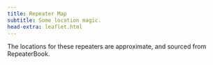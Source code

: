 ```yaml
---
title: Repeater Map
subtitle: Some location magic.
head-extra: leaflet.html
---
```


The locations for these repeaters are approximate, and sourced from RepeaterBook.

<div id="map" style="height: 730px; border-radius: 500px;"></div>

<script>
var map = L.map('map').setView([47.67, -122.4], 8);

L.tileLayer('https://tile.openstreetmap.org/{z}/{x}/{y}.png', {
    maxZoom: 19,
    attribution: '&copy; <a href="http://www.openstreetmap.org/copyright">OpenStreetMap</a>'
}).addTo(map);

L.marker([47.6171693850, -122.3181346817]).bindPopup('WW7PSR 146.960<br>WW7PSR 52.870<br>WW7PSR 440.775<br>W7ACS 442.300<br>W7ACS 444.550<br>W7ACS 442.875<br>').addTo(map);
L.marker([47.7622489900, -122.3494988000]).bindPopup('W7AUX 442.825<br>W7AUX 440.300<br>W7AUX 224.020<br>').addTo(map);
L.marker([47.4508018500, -122.2870025600]).bindPopup('NC7G 146.660<br>WA7ST 443.100<br>').addTo(map);
L.marker([48.0583000200, -122.6880035400]).bindPopup('AA7MI 440.725<br>').addTo(map);
L.marker([47.8566093400, -122.2836761500]).bindPopup('W7FLY 443.925<br>').addTo(map);
L.marker([47.6748100000, -122.0534360000]).bindPopup('W7DX 147.000<br>').addTo(map);
L.marker([47.6557998700, -122.5479965200]).bindPopup('W7NPC 53.430<br>W7NPC 444.475<br>W7NPC 444.5625<br>W7NPC 1290.500<br>').addTo(map);
L.marker([47.7724990800, -122.9300003100]).bindPopup('K7DK 440.950<br>').addTo(map);
L.marker([47.6884994500, -122.1559982300]).bindPopup('K7LWH 145.490<br>').addTo(map);
L.marker([47.5486984300, -122.7860031100]).bindPopup('K7PP 441.200<br>').addTo(map);
L.marker([47.5171508800, -122.0399971000]).bindPopup('N9VW 53.830<br>N7KGJ 444.525<br>').addTo(map);
L.marker([47.6321506500, -122.3549995450]).bindPopup('WW7SEA 444.700<br>WW7SEA 444.425<br>').addTo(map);
L.marker([47.5038986200, -121.9759979200]).bindPopup('K7NWS 145.330<br>K7NWS 224.340<br>K7NWS 442.075<br>').addTo(map);
L.marker([47.4883435700, -121.9467813000]).bindPopup('K7LED 146.820<br>K7LED 224.120<br>WW7STR 146.875<br>WW7STR 443.050<br>').addTo(map);
L.marker([46.8431010000, -122.3149560000]).bindPopup('W7EAT 146.700<br>W7EAT 442.725<br>').addTo(map);
L.marker([47.0531560000, -122.2948250000]).bindPopup('W7EAT 224.180<br>').addTo(map);
L.marker([47.2528991700, -122.4440002400]).bindPopup('W7DK 147.280<br>W7DK 440.625<br>').addTo(map);
L.marker([47.2787017800, -122.5120010400]).bindPopup('W7DK 145.210<br>').addTo(map);
L.marker([46.8429336533, -122.7643330900]).bindPopup('W7DK 147.380<br>NT7H 224.460<br>NT7H 441.400<br>').addTo(map);
L.marker([47.1998996700, -121.7554969750]).bindPopup('W7AAO 145.370<br>W7SIX 53.870<br>').addTo(map);
L.marker([47.5441978925, -122.1038913275]).bindPopup('WW7STR 224.440<br>WW7STR 927.2125<br>W7RNK 147.995<br>KE7GFZ 441.825<br>').addTo(map);
L.marker([47.6510101000, -122.3893988000]).bindPopup('W7ACS 443.475<br>').addTo(map);
L.marker([47.6901190000, -122.3177855000]).bindPopup('W7ACS 443.650<br>').addTo(map);
L.marker([47.7719300000, -122.2810100000]).bindPopup('W7ACS 440.600<br>').addTo(map);
L.marker([47.5209999100, -122.3430023200]).bindPopup('W7ACS 443.200<br>W7AW 440.975<br>').addTo(map);
L.marker([48.1170005800, -122.7600021400]).bindPopup('W7JCR 145.150<br>').addTo(map);
L.marker([47.3768501300, -122.0529975900]).bindPopup('KF7NPL 147.260<br>KF7NPL 442.675<br>').addTo(map);
L.marker([46.9730987500, -123.1350021400]).bindPopup('K7CPR 145.470<br>W7SIX 53.570<br>W7SIX 927.300<br>').addTo(map);
L.marker([46.4880981400, -123.2149963400]).bindPopup('K7PG 147.060<br>').addTo(map);
L.marker([46.6619987500, -122.9639968900]).bindPopup('K7PG 145.430<br>').addTo(map);
L.marker([47.8089300000, -122.4928300000]).bindPopup('NW7DR 147.4625<br>').addTo(map);
L.marker([47.8439760000, -122.5427530000]).bindPopup('NW7DR 444.725<br>').addTo(map);
L.marker([47.2032012900, -122.2399978600]).bindPopup('W7PSE 443.625<br>').addTo(map);
L.marker([47.0329494500, -122.8990020750]).bindPopup('W7PSE 145.150<br>NT7H 147.360<br>').addTo(map);
L.marker([47.2792420000, -121.3487440000]).bindPopup('W7PSE 442.725<br>').addTo(map);
L.marker([47.2211990400, -121.8509979200]).bindPopup('N7OEP 53.330<br>N7OEP 440.075<br>').addTo(map);
L.marker([47.5404067300, -122.3781346750]).bindPopup('W7AW 145.130<br>W7AW 441.800<br>').addTo(map);
L.marker([48.1915016200, -122.5149993900]).bindPopup('W7PIG 223.880<br>').addTo(map);
L.marker([48.2249984700, -122.5000000000]).bindPopup('W7PIG 147.360<br>').addTo(map);
L.marker([47.9979496000, -122.1944999650]).bindPopup('WA7LAW 147.180<br>WA7LAW 444.575<br>').addTo(map);
L.marker([48.6777331000, -122.8316675800]).bindPopup('K7SKW 146.740<br>K7SKW 444.050<br>N7JN 224.480<br>').addTo(map);
L.marker([48.7821006800, -122.3700027500]).bindPopup('K7SKW 443.750<br>').addTo(map);
L.marker([48.8017997750, -122.4614982650]).bindPopup('K7SKW 147.160<br>K7SKW 443.650<br>').addTo(map);
L.marker([48.5833015400, -122.1449966400]).bindPopup('N7GDE 145.190<br>').addTo(map);
L.marker([47.8121999800, -122.3248012200]).bindPopup('WA7DEM 146.780<br>WA7DEM 444.025<br>').addTo(map);
L.marker([48.0517997700, -122.1770019500]).bindPopup('WA7DEM 224.380<br>').addTo(map);
L.marker([47.9128990200, -122.0979995700]).bindPopup('WA7DEM 442.975<br>').addTo(map);
L.marker([47.7882003800, -122.3089981100]).bindPopup('WA7DEM 443.725<br>').addTo(map);
L.marker([48.1369500000, -121.9814000000]).bindPopup('WA7DEM 146.92<br>').addTo(map);
L.marker([47.9585000000, -122.3750000000]).bindPopup('WA7DEM 440.375<br>').addTo(map);
L.marker([48.2494400000, -121.5694900000]).bindPopup('WA7DEM 444.300<br>').addTo(map);
L.marker([47.7376770000, -122.2307900000]).bindPopup('NE7MC 442.000<br>').addTo(map);
L.marker([48.5603981000, -123.1200027500]).bindPopup('N7JN 146.700<br>').addTo(map);
L.marker([48.5343017600, -123.0169982900]).bindPopup('N7JN 145.250<br>N7JN 442.4625<br>').addTo(map);
L.marker([47.3223495500, -122.3125019075]).bindPopup('WA7FW 147.040<br>WA7FW 146.760<br>WA7FW 442.950<br>WA7FW 146.840<br>').addTo(map);
L.marker([47.3507995600, -122.3229980500]).bindPopup('WA7FW 443.850<br>').addTo(map);
L.marker([47.6299300000, -121.9500800000]).bindPopup('WA7TBP 223.960<br>').addTo(map);
L.marker([47.5404014600, -122.6360015900]).bindPopup('N7IG 145.390<br>').addTo(map);
L.marker([47.6445007300, -122.6949996900]).bindPopup('KC7Z 444.075<br>').addTo(map);
L.marker([47.2150993300, -123.1009979200]).bindPopup('N7SK 146.720<br>').addTo(map);
L.marker([47.3866150000, -122.8609950000]).bindPopup('NM7E 145.170<br>').addTo(map);
L.marker([48.2125015300, -122.7050018300]).bindPopup('W7AVM 146.860<br>').addTo(map);

</script>
